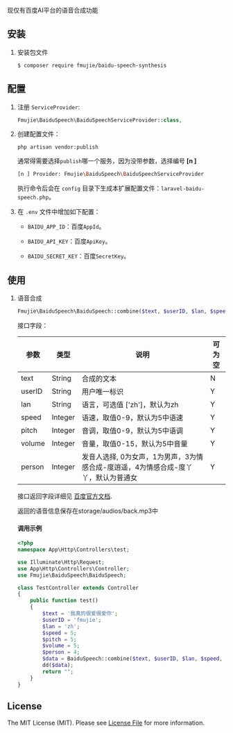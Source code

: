 现仅有百度AI平台的语音合成功能

## 安装

 1. 安装包文件

	``` bash
	$ composer require fmujie/baidu-speech-synthesis
	```

## 配置

1. 注册 `ServiceProvider`:
	
	```php
	Fmujie\BaiduSpeech\BaiduSpeechServiceProvider::class,
	```

2. 创建配置文件：

	```shell
	php artisan vendor:publish
	```
	
	通常得需要选择`publish`哪一个服务，因为没带参数，选择编号 **[n ]**
	
	~~~bash
	[n ] Provider: Fmujie\BaiduSpeech\BaiduSpeechServiceProvider
	~~~
	
	执行命令后会在 `config` 目录下生成本扩展配置文件：`laravel-baidu-speech.php`。
	
3. 在 `.env` 文件中增加如下配置：

	- `BAIDU_APP_ID`：百度`AppId`。

	- `BAIDU_API_KEY`：百度`ApiKey`。

	- `BAIDU_SECRET_KEY`：百度`SecretKey`。

## 使用

1. 语音合成
  
    ```php
    Fmujie\BaiduSpeech\BaiduSpeech::combine($text, $userID, $lan, $speed, $pitch, $volume, $person);
    ```
    
    接口字段：
    
    | 参数  | 类型  | 说明  | 可为空  |
    | ------------ | ------------ | ------------ | ------------ |
    | text | String | 合成的文本 | N |
    | userID | String | 用户唯一标识 | Y |
    | lan | String | 语言，可选值 ['zh']，默认为zh | Y |
    | speed | Integer | 语速，取值0-9，默认为5中语速 | Y |
    | pitch | Integer | 音调，取值0-9，默认为5中语调 | Y |
    | volume | Integer | 音量，取值0-15，默认为5中音量 | Y |
    | person | Integer | 发音人选择, 0为女声，1为男声，3为情感合成-度逍遥，4为情感合成-度丫丫，默认为普通女 | Y |
    
    接口返回字段详细见 [百度官方文档](https://cloud.baidu.com/doc/SPEECH/TTS-Online-PHP-SDK.html).
    
    返回的语音信息保存在storage/audios/back.mp3中
    
    #### 调用示例
    
    ~~~php
    <?php
    namespace App\Http\Controllers\test;
    
    use Illuminate\Http\Request;
    use App\Http\Controllers\Controller;
    use Fmujie\BaiduSpeech\BaiduSpeech;
    
    class TestController extends Controller
    {
        public function test()
        {
            $text = '我真的很爱很爱你';
            $userID = 'fmujie';
            $lan = 'zh';
            $speed = 5;
            $pitch = 5;
            $volume = 5;
            $person = 4;
            $data = BaiduSpeech::combine($text, $userID, $lan, $speed, $pitch, $volume, $person);
            dd($data);
            return "";
        }
    }
    ~~~
    
    

## License

The MIT License (MIT). Please see [License File](LICENSE.md) for more information.
